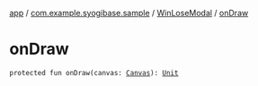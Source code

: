 [app](../../index.md) / [com.example.syogibase.sample](../index.md) / [WinLoseModal](index.md) / [onDraw](./on-draw.md)

# onDraw

`protected fun onDraw(canvas: `[`Canvas`](https://developer.android.com/reference/android/graphics/Canvas.html)`): `[`Unit`](https://kotlinlang.org/api/latest/jvm/stdlib/kotlin/-unit/index.html)